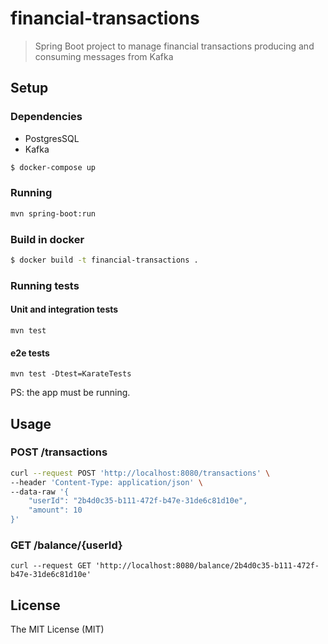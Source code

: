 # financial-transactions
> Spring Boot project to manage financial transactions producing and consuming messages from Kafka

## Setup
### Dependencies
- PostgresSQL
- Kafka

```sh
$ docker-compose up
```

### Running
```sh
mvn spring-boot:run
```


### Build in docker
```sh
$ docker build -t financial-transactions .
```

### Running tests

#### Unit and integration tests

```shell script
mvn test
```

#### e2e tests

```shell script
mvn test -Dtest=KarateTests
```
PS: the app must be running.

## Usage
### POST /transactions
```sh
curl --request POST 'http://localhost:8080/transactions' \
--header 'Content-Type: application/json' \
--data-raw '{
	"userId": "2b4d0c35-b111-472f-b47e-31de6c81d10e",
	"amount": 10
}'
```

### GET /balance/{userId}
```shell script
curl --request GET 'http://localhost:8080/balance/2b4d0c35-b111-472f-b47e-31de6c81d10e'
```

## License
The MIT License (MIT)
